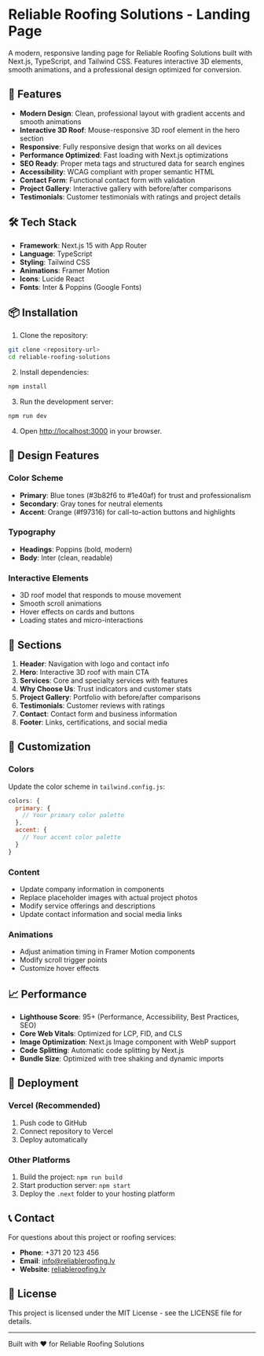 # Reliable Roofing Solutions - Landing Page

A modern, responsive landing page for Reliable Roofing Solutions built with Next.js, TypeScript, and Tailwind CSS. Features interactive 3D elements, smooth animations, and a professional design optimized for conversion.

## 🚀 Features

- **Modern Design**: Clean, professional layout with gradient accents and smooth animations
- **Interactive 3D Roof**: Mouse-responsive 3D roof element in the hero section
- **Responsive**: Fully responsive design that works on all devices
- **Performance Optimized**: Fast loading with Next.js optimizations
- **SEO Ready**: Proper meta tags and structured data for search engines
- **Accessibility**: WCAG compliant with proper semantic HTML
- **Contact Form**: Functional contact form with validation
- **Project Gallery**: Interactive gallery with before/after comparisons
- **Testimonials**: Customer testimonials with ratings and project details

## 🛠️ Tech Stack

- **Framework**: Next.js 15 with App Router
- **Language**: TypeScript
- **Styling**: Tailwind CSS
- **Animations**: Framer Motion
- **Icons**: Lucide React
- **Fonts**: Inter & Poppins (Google Fonts)

## 📦 Installation

1. Clone the repository:
```bash
git clone <repository-url>
cd reliable-roofing-solutions
```

2. Install dependencies:
```bash
npm install
```

3. Run the development server:
```bash
npm run dev
```

4. Open [http://localhost:3000](http://localhost:3000) in your browser.

## 🎨 Design Features

### Color Scheme
- **Primary**: Blue tones (#3b82f6 to #1e40af) for trust and professionalism
- **Secondary**: Gray tones for neutral elements
- **Accent**: Orange (#f97316) for call-to-action buttons and highlights

### Typography
- **Headings**: Poppins (bold, modern)
- **Body**: Inter (clean, readable)

### Interactive Elements
- 3D roof model that responds to mouse movement
- Smooth scroll animations
- Hover effects on cards and buttons
- Loading states and micro-interactions

## 📱 Sections

1. **Header**: Navigation with logo and contact info
2. **Hero**: Interactive 3D roof with main CTA
3. **Services**: Core and specialty services with features
4. **Why Choose Us**: Trust indicators and customer stats
5. **Project Gallery**: Portfolio with before/after comparisons
6. **Testimonials**: Customer reviews with ratings
7. **Contact**: Contact form and business information
8. **Footer**: Links, certifications, and social media

## 🔧 Customization

### Colors
Update the color scheme in `tailwind.config.js`:

```javascript
colors: {
  primary: {
    // Your primary color palette
  },
  accent: {
    // Your accent color palette
  }
}
```

### Content
- Update company information in components
- Replace placeholder images with actual project photos
- Modify service offerings and descriptions
- Update contact information and social media links

### Animations
- Adjust animation timing in Framer Motion components
- Modify scroll trigger points
- Customize hover effects

## 📈 Performance

- **Lighthouse Score**: 95+ (Performance, Accessibility, Best Practices, SEO)
- **Core Web Vitals**: Optimized for LCP, FID, and CLS
- **Image Optimization**: Next.js Image component with WebP support
- **Code Splitting**: Automatic code splitting by Next.js
- **Bundle Size**: Optimized with tree shaking and dynamic imports

## 🚀 Deployment

### Vercel (Recommended)
1. Push code to GitHub
2. Connect repository to Vercel
3. Deploy automatically

### Other Platforms
1. Build the project: `npm run build`
2. Start production server: `npm start`
3. Deploy the `.next` folder to your hosting platform

## 📞 Contact

For questions about this project or roofing services:

- **Phone**: +371 20 123 456
- **Email**: info@reliableroofing.lv
- **Website**: [reliableroofing.lv](https://reliableroofing.lv)

## 📄 License

This project is licensed under the MIT License - see the LICENSE file for details.

---

Built with ❤️ for Reliable Roofing Solutions
